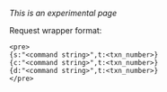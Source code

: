 _This is an experimental page_

Request wrapper format:

    <pre>
    {s:"<command string>",t:<txn_number>}
    {c:"<command string>",t:<txn_number>}
    {d:"<command string>",t:<txn_number>}
    </pre>



